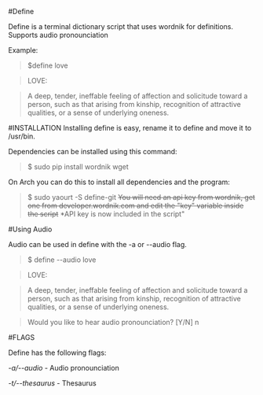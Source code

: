 #Define

Define is a terminal dictionary script that uses wordnik for definitions. Supports audio pronounciation

Example:

>$define love

>LOVE:

>A deep, tender, ineffable feeling of affection and solicitude toward a person, such as that arising from kinship, recognition of attractive qualities, or a sense of underlying oneness.

#INSTALLATION
Installing define is easy, rename it to define and move it to /usr/bin.

Dependencies can be installed using this command:

>$ sudo pip install wordnik wget

On Arch you can do this to install all dependencies and the program:

>$ sudo yaourt -S define-git
~~You will need an api key from wordnik, get one from developer.wordnik.com and edit the "key" variable inside the script~~ *API key is now included in the script"

#Using Audio

Audio can be used in define with the -a or --audio flag.

>$ define --audio love

>LOVE:

>A deep, tender, ineffable feeling of affection and solicitude toward a person, such as that arising from kinship, recognition of attractive qualities, or a sense of underlying oneness.

>Would you like to hear audio pronounciation? [Y/N] n


#FLAGS

Define has the following flags:

*-a/--audio* - Audio pronounciation

*-t/--thesaurus* - Thesaurus
